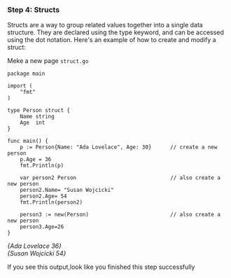 ### Step 4: Structs

Structs are a way to group related values together into a single data structure. They are declared using the type keyword, and can be accessed using the dot notation. Here's an example of how to create and modify a struct:

Meke a new page `struct.go`

```
package main

import (
	"fmt"
)

type Person struct {
	Name string
	Age  int
}

func main() {
	p := Person{Name: "Ada Lovelace", Age: 30}      // create a new person
	p.Age = 36
	fmt.Println(p)
	
	var person2 Person                              // also create a new person
	person2.Name= "Susan Wojcicki"
	person2.Age= 54
	fmt.Println(person2)
	
	person3 := new(Person)                          // also create a new person
	person3.Age=26
}

```

*{Ada Lovelace 36}* \
*{Susan Wojcicki 54}*

If you see this output,look like you finished this step successfully